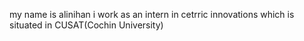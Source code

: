 my name is alinihan
i work as an intern in cetrric innovations which is situated in CUSAT(Cochin University)
  
